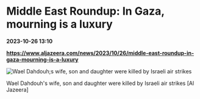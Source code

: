 # Middle East Roundup: In Gaza, mourning is a luxury

**2023-10-26 13:10**

**https://www.aljazeera.com/news/2023/10/26/middle-east-roundup-in-gaza-mourning-is-a-luxury**

![Wael Dahdouh;s wife, son and daughter were killed by Israeli air strikes](https://www.aljazeera.com/wp-content/uploads/2023/10/This-week-in-the-middle-east60_2_outisde-image-1500-x1000-1698325030.jpg?resize=770%2C513&quality=80)

Wael Dahdouh's wife, son and daughter were killed by Israeli air strikes \[Al Jazeera\]